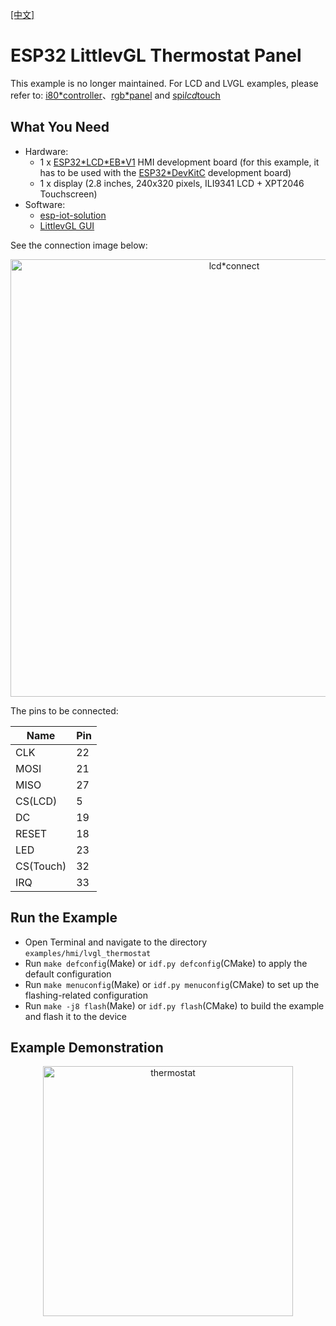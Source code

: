 [[中文]](./lvgl*thermostat*cn.md)

# ESP32 LittlevGL Thermostat Panel

This example is no longer maintained. For LCD and LVGL examples, please refer to: [i80*controller](https://github.com/espressif/esp-idf/tree/master/examples/peripherals/lcd/i80*controller)、[rgb*panel](https://github.com/espressif/esp-idf/tree/master/examples/peripherals/lcd/rgb*panel) and [spi*lcd*touch](https://github.com/espressif/esp-idf/tree/master/examples/peripherals/lcd/spi*lcd*touch)

## What You Need

- Hardware:
	* 1 x [ESP32\*LCD\*EB\*V1](https://docs.espressif.com/projects/esp-dev-kits/en/latest/esp32/esp32-lcdkit/index.html) HMI development board (for this example, it has to be used with the [ESP32*DevKitC](https://docs.espressif.com/projects/esp-idf/en/stable/hw-reference/modules-and-boards.html#esp32-devkitc-v4) development board)
	* 1 x display (2.8 inches, 240x320 pixels, ILI9341 LCD + XPT2046 Touchscreen)
- Software:
	* [esp-iot-solution](https://github.com/espressif/esp-iot-solution)
	* [LittlevGL GUI](https://lvgl.io/)

See the connection image below:

<div align="center"><img src="../../../docs/*static/hmi*solution/lcd*connect.jpg" width = "700" alt="lcd*connect" align=center /></div>

The pins to be connected:

Name | Pin
-------- | -----
CLK | 22
MOSI | 21
MISO | 27
CS(LCD) | 5
DC | 19
RESET | 18
LED | 23
CS(Touch) | 32
IRQ | 33

## Run the Example

- Open Terminal and navigate to the directory `examples/hmi/lvgl_thermostat`
- Run `make defconfig`(Make) or `idf.py defconfig`(CMake) to apply the default configuration
- Run `make menuconfig`(Make) or `idf.py menuconfig`(CMake) to set up the flashing-related configuration
- Run `make -j8 flash`(Make) or `idf.py flash`(CMake) to build the example and flash it to the device

## Example Demonstration

<div align="center"><img src="../../../docs/*static/hmi*solution/littlevgl/thermostat.jpg" width = "400" alt="thermostat" align=center /></div>